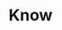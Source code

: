 ---
title: "Know"
id: "quiz-storage"
passing_percentage: 75
questions:
    - id: "q1"
      text: "The command > kubectl logs my-pod outputs ..."
      type: "mcq"
      marks: 2
      options:
        - id: "a"
          text: "stdout (standard output) of the container in the Pod"
          is_correct: true
        - id: "b"
          text: "Kubernetes throw errors in regard to the Pod"
        - id: "c"
          text: "Data of the Pod - like the number of replicas"
    
    - id: "q2"
      text: "The Pod frontend in the namespace webapp doesn’t work as expected. Which commands can you use to get more information about that?"
      type: "mcq"
      multiple_answers: true
      marks: 2
      options:
        - id: "a"
          text: "kubectl get pods -n webapp -o wide"
          is_correct: true
        - id: "b"
          text: "kubectl describe pod frontend -n webapp"
          is_correct: true
        - id: "c"
          text: "kubectl logs frontend -n webapp"
          is_correct: true
        - id: "d"
          text: "kubectl get events -n webapp"
          is_correct: true
        - id: "e"
          text: "kubectl get events"
        - id: "f"
          text: "kubectl get errors -n webapp"
layout: "quiz"
type: "quiz"
---